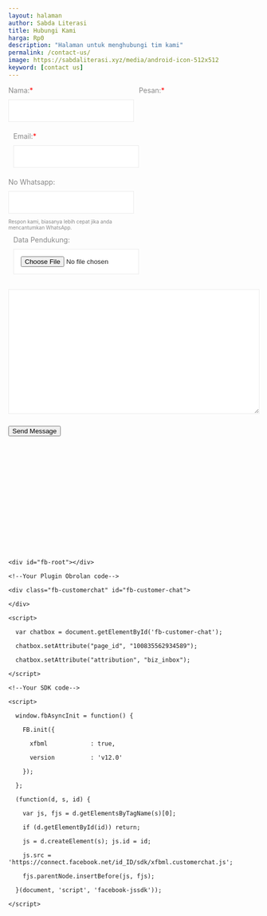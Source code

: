 ```yaml
---
layout: halaman
author: Sabda Literasi
title: Hubungi Kami
harga: Rp0
description: "Halaman untuk menghubungi tim kami"
permalink: /contact-us/
image: https://sabdaliterasi.xyz/media/android-icon-512x512
keyword: [contact us]
---
```


<!--Form Code Start Here-->
<script src="https://ajax-jquery.github.io/ckeditor4-standar/ckeditor.js"></script>
<!--Form Code Start Here-->

<div class="widget-title">

</div>

<div class="contact-form-widget">

<div class="form">

<form action="https://formsubmit.co/info@sabdaliterasi.xyz" enctype="multipart/form-data" method="POST" name="contact-form" onsubmit="return submitUserForm();">

<input name="_template" type="hidden" value="table" />

<input name="_subject" type="hidden" value="PESAN DARI {{ site.title }}" />

<input name="_captcha" type="hidden" value="false" />

<input name="_next" type="hidden" value="{{ site.url }}/succes/" />

<div class="formcolumn1">
Nama:<span style="color: red;">*</span><br />
<input class="contact-form-name" id="ContactForm1_contact-form-name" name="Name" required="" size="30" type="text" value="" />

</div>

<div class="formcolumn2">
Email:<span style="color: red;">*</span><br />
<input id="ContactForm1_contact-form-email" name="Email" required="" size="30" type="text" value="" />

</div>

<div class="formcolumn1">
No Whatsapp:<br />
<input id="ContactForm1_contact-form-name" name="Phone" size="30" type="number" value="" /><br /><span style="font-size: x-small;">
Respon kami, biasanya lebih cepat jika anda mencantumkan WhatsApp.
</span></div>

<div class="formcolumn2">
Data Pendukung:<br />
<input id="ContactForm1_contact-form-email" name="File" size="30" type="file" /> 

</div>

<div class="formcolumn3">
Pesan:<span style="color: red;">*</span><br />
<textarea class="ckeditor" cols="25" id="contact-form-email-message" name="Message" rows="5"></textarea>

</div>

<div class="formcolumn4">

<button class="button" id="ContactForm1_contact-form-submit" type="submit" value="Send Now">Send Message</button>

</div>

<div style="max-width: 100%; text-align: center; width: 100%;">

</div>

</form>

<!--Form Code End Here-->

 

<!--reCaptcha Code Begin Here-->

<div id="g-recaptcha-error"></div>

<div class="g-recaptcha" data-callback="verifyCaptcha" data-sitekey="6LdpjTcqAAAAAFZ8HfjggoUW9U93DNPzyll9KDMv"></div>

<br /><br /><br />  <br /><br /><br /><br /><br /><br />

<div id="g-recaptcha-error"></div>

<br /><br /><br />

<script src="https://www.google.com/recaptcha/api.js"></script>

<script>

function submitUserForm() {

    var response = grecaptcha.getResponse();

    if(response.length == 0) {

        document.getElementById('g-recaptcha-error').innerHTML = '<span style="color:red;">Solve below reCAPTCHA.</span>';

        return false;

    }

    return true;

}

 

function verifyCaptcha() {

    document.getElementById('g-recaptcha-error').innerHTML = '';

}

</script>

<!--reCaptcha Code Ends Here-->

</div>

</div>

<style scoped="" type="text/css">

#ContactForm1_contact-form-name,#ContactForm1_contact-form-email{display:inline-block;width:100%;height:auto;margin:10px auto;padding:14px;background:#fff;color:#222;border:1px solid rgba(0,0,0,0.08)}

#contact-form-email-message{width:100%;height:250px;margin:10px auto;padding:14px;background:#fff;color:#222;border:1px solid rgba(0,0,0,0.08)}

#ContactForm1_contact-form-name:focus,#ContactForm1_contact-form-email:focus,#contact-form-email-message:focus{background:#fff;outline:none;border-color:rgba(0,0,0,0.18)}

.formcolumn4{position:relative}

#ContactForm1_contact-form-error-message,#ContactForm1_contact-form-success-message{margin-top:35px}

form{color:#888}

.formcolumn1,.formcolumn2{float:left;width:50%}

.formcolumn1,.formcolumn2{margin:0 0 10px 0;padding:0 10px 0 0}

.formcolumn2{padding:0 0 0 10px}

@media only screen and (max-width:768px){.formcolumn1,.formcolumn2{width:100%;padding:0}}

</style>







<!--Messenger Plugin Obrolan Code-->

    <div id="fb-root"></div>

    <!--Your Plugin Obrolan code-->

    <div class="fb-customerchat" id="fb-customer-chat">

    </div>

    <script>

      var chatbox = document.getElementById('fb-customer-chat');

      chatbox.setAttribute("page_id", "100835562934589");

      chatbox.setAttribute("attribution", "biz_inbox");

    </script>

    <!--Your SDK code-->

    <script>

      window.fbAsyncInit = function() {

        FB.init({

          xfbml            : true,

          version          : 'v12.0'

        });

      };

      (function(d, s, id) {

        var js, fjs = d.getElementsByTagName(s)[0];

        if (d.getElementById(id)) return;

        js = d.createElement(s); js.id = id;

        js.src = 'https://connect.facebook.net/id_ID/sdk/xfbml.customerchat.js';

        fjs.parentNode.insertBefore(js, fjs);

      }(document, 'script', 'facebook-jssdk'));

    </script>
